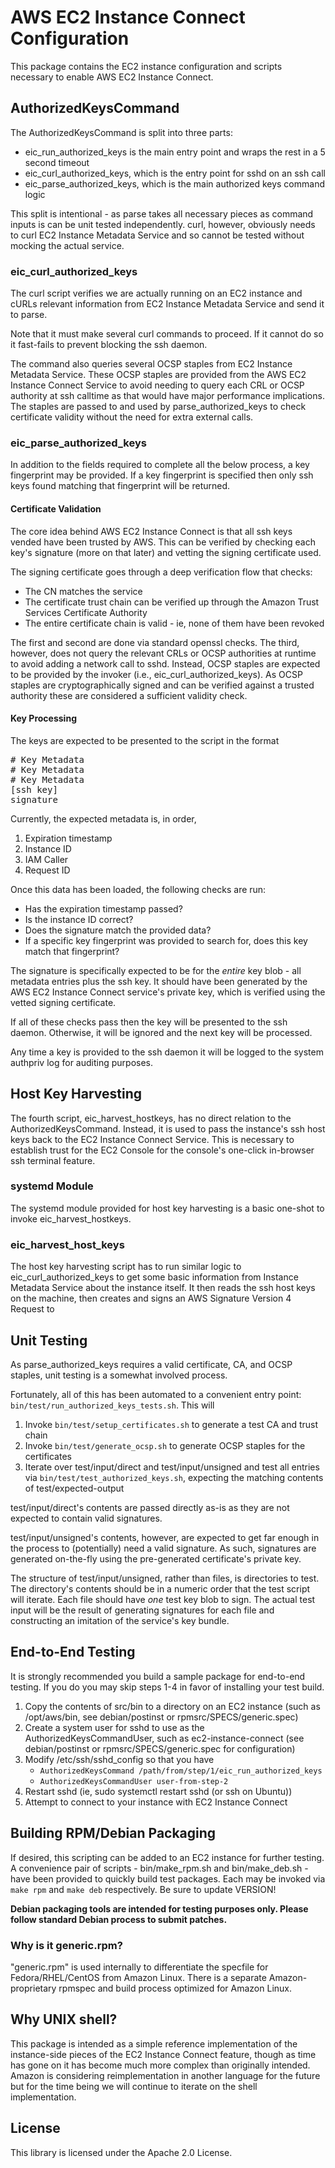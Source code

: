# AWS EC2 Instance Connect Configuration

This package contains the EC2 instance configuration and scripts necessary to enable AWS EC2 Instance Connect.

## AuthorizedKeysCommand

The AuthorizedKeysCommand is split into three parts:

* eic_run_authorized_keys is the main entry point and wraps the rest in a 5 second timeout
* eic_curl_authorized_keys, which is the entry point for sshd on an ssh call
* eic_parse_authorized_keys, which is the main authorized keys command logic

This split is intentional - as parse takes all necessary pieces as command inputs is can be unit tested independently.  curl, however, obviously needs to curl EC2 Instance Metadata Service and so cannot be tested without mocking the actual service.

### eic_curl_authorized_keys

The curl script verifies we are actually running on an EC2 instance and cURLs relevant information from EC2 Instance Metadata Service and send it to parse.

Note that it must make several curl commands to proceed.  If it cannot do so it fast-fails to prevent blocking the ssh daemon.

The command also queries several OCSP staples from EC2 Instance Metadata Service.
These OCSP staples are provided from the AWS EC2 Instance Connect Service to avoid needing to query each CRL or OCSP authority at ssh calltime as that would have major performance implications.
The staples are passed to and used by parse_authorized_keys to check certificate validity without the need for extra external calls.

### eic_parse_authorized_keys

In addition to the fields required to complete all the below process, a key fingerprint may be provided.  If a key fingerprint is specified then only ssh keys found matching that fingerprint will be returned.

#### Certificate Validation

The core idea behind AWS EC2 Instance Connect is that all ssh keys vended have been trusted by AWS.  This can be verified by checking each key's signature (more on that later) and vetting the signing certificate used.

The signing certificate goes through a deep verification flow that checks:

* The CN matches the service
* The certificate trust chain can be verified up through the Amazon Trust Services Certificate Authority
* The entire certificate chain is valid - ie, none of them have been revoked

The first and second are done via standard openssl checks.  The third, however, does not query the relevant CRLs or OCSP authorities at runtime to avoid adding a network call to sshd.
Instead, OCSP staples are expected to be provided by the invoker (i.e., eic_curl_authorized_keys).
As OCSP staples are cryptographically signed and can be verified against a trusted authority these are considered a sufficient validity check.

#### Key Processing

The keys are expected to be presented to the script in the format

<pre>
# Key Metadata
# Key Metadata
# Key Metadata
[ssh key]
signature
</pre>

Currently, the expected metadata is, in order,

1. Expiration timestamp
2. Instance ID
3. IAM Caller
4. Request ID

Once this data has been loaded, the following checks are run:

* Has the expiration timestamp passed?
* Is the instance ID correct?
* Does the signature match the provided data?
* If a specific key fingerprint was provided to search for, does this key match that fingerprint?

The signature is specifically expected to be for the *entire* key blob - all metadata entries plus the ssh key.  It should have been generated by the AWS EC2 Instance Connect service's private key, which is verified using the vetted signing certificate.

If all of these checks pass then the key will be presented to the ssh daemon.  Otherwise, it will be ignored and the next key will be processed.

Any time a key is provided to the ssh daemon it will be logged to the system authpriv log for auditing purposes.

## Host Key Harvesting

The fourth script, eic_harvest_hostkeys, has no direct relation to the AuthorizedKeysCommand.  Instead, it is used to pass the instance's ssh host keys back to the EC2 Instance Connect Service.
This is necessary to establish trust for the EC2 Console for the console's one-click in-browser ssh terminal feature.

### systemd Module

The systemd module provided for host key harvesting is a basic one-shot to invoke eic_harvest_hostkeys.

### eic_harvest_host_keys

The host key harvesting script has to run similar logic to eic_curl_authorized_keys to get some basic information from Instance Metadata Service about the instance itself.
It then reads the ssh host keys on the machine, then creates and signs an AWS Signature Version 4 Request to 

## Unit Testing

As parse_authorized_keys requires a valid certificate, CA, and OCSP staples, unit testing is a somewhat involved process.

Fortunately, all of this has been automated to a convenient entry point: `bin/test/run_authorized_keys_tests.sh`.  This will

1. Invoke `bin/test/setup_certificates.sh` to generate a test CA and trust chain
2. Invoke `bin/test/generate_ocsp.sh` to generate OCSP staples for the certificates
3. Iterate over test/input/direct and test/input/unsigned and test all entries via `bin/test/test_authorized_keys.sh`, expecting the matching contents of test/expected-output

test/input/direct's contents are passed directly as-is as they are not expected to contain valid signatures.

test/input/unsigned's contents, however, are expected to get far enough in the process to (potentially) need a valid signature.  As such, signatures are generated on-the-fly using the pre-generated certificate's private key.

The structure of test/input/unsigned, rather than files, is directories to test.  The directory's contents should be in a numeric order that the test script will iterate.
Each file should have *one* test key blob to sign.
The actual test input will be the result of generating signatures for each file and constructing an imitation of the service's key bundle.

## End-to-End Testing

It is strongly recommended you build a sample package for end-to-end testing.  If you do you may skip steps 1-4 in favor of installing your test build.

1. Copy the contents of src/bin to a directory on an EC2 instance (such as /opt/aws/bin, see debian/postinst or rpmsrc/SPECS/generic.spec)
2. Create a system user for sshd to use as the AuthorizedKeysCommandUser, such as ec2-instance-connect (see debian/postinst or rpmsrc/SPECS/generic.spec for configuration)
3. Modify /etc/ssh/sshd_config so that you have
   * `AuthorizedKeysCommand /path/from/step/1/eic_run_authorized_keys`
   * `AuthorizedKeysCommandUser user-from-step-2`
4. Restart sshd (ie, sudo systemctl restart sshd (or ssh on Ubuntu))
5. Attempt to connect to your instance with EC2 Instance Connect

## Building RPM/Debian Packaging

If desired, this scripting can be added to an EC2 instance for further testing.  A convenience pair of scripts - bin/make_rpm.sh and bin/make_deb.sh - have been provided to quickly build test packages.
Each may be invoked via `make rpm` and `make deb` respectively.  Be sure to update VERSION!

**Debian packaging tools are intended for testing purposes only.  Please follow standard Debian process to submit patches.**

### Why is it generic.rpm?

"generic.rpm" is used internally to differentiate the specfile for Fedora/RHEL/CentOS from Amazon Linux.
There is a separate Amazon-proprietary rpmspec and build process optimized for Amazon Linux.

## Why UNIX shell?

This package is intended as a simple reference implementation of the instance-side pieces of the EC2 Instance Connect feature, though as time has gone on it has become much more complex than originally intended.
Amazon is considering reimplementation in another language for the future but for the time being we will continue to iterate on the shell implementation.

## License

This library is licensed under the Apache 2.0 License.
